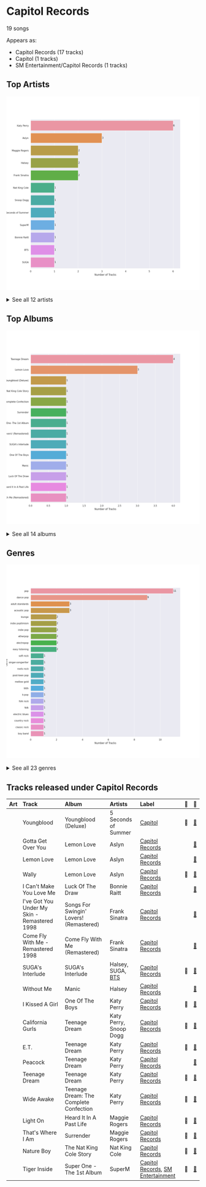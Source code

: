 # Capitol Records

19 songs

Appears as:
- Capitol Records (17 tracks)
- Capitol (1 tracks)
- SM Entertainment/Capitol Records (1 tracks)

## Top Artists

![Bar chart of top 12 artists](../images/labels/capitol_records/artists.png)


<details>
<summary>See all 12 artists</summary>

|   Number of Tracks | Art                                                                                              | Artist                   | 🔗                                                           |
|-------------------:|:-------------------------------------------------------------------------------------------------|:-------------------------|:------------------------------------------------------------|
|                  6 | <img src="https://i.scdn.co/image/ab6761610000e5ebdc9dcb7e4a97b4552e1224d6" alt="" width="50" /> | Katy Perry               | [🔗](https://open.spotify.com/artist/6jJ0s89eD6GaHleKKya26X) |
|                  3 | <img src="https://i.scdn.co/image/9a03437da395d999755edacccc24779a97254b89" alt="" width="50" /> | Aslyn                    | [🔗](https://open.spotify.com/artist/6seR0G84QQq1NIW844E7Qq) |
|                  2 | <img src="https://i.scdn.co/image/ab6761610000e5ebc8167bcebaf508dc6c3459b1" alt="" width="50" /> | Maggie Rogers            | [🔗](https://open.spotify.com/artist/4NZvixzsSefsNiIqXn0NDe) |
|                  2 | <img src="https://i.scdn.co/image/ab6761610000e5ebd707e1c5177614c4ec95a06c" alt="" width="50" /> | Halsey                   | [🔗](https://open.spotify.com/artist/26VFTg2z8YR0cCuwLzESi2) |
|                  2 | <img src="https://i.scdn.co/image/fc4e0f474fb4c4cb83617aa884dc9fd9822d4411" alt="" width="50" /> | Frank Sinatra            | [🔗](https://open.spotify.com/artist/1Mxqyy3pSjf8kZZL4QVxS0) |
|                  1 | <img src="https://i.scdn.co/image/ab6761610000e5eb2be5d8fd3746a70e9637a665" alt="" width="50" /> | Nat King Cole            | [🔗](https://open.spotify.com/artist/7v4imS0moSyGdXyLgVTIV7) |
|                  1 | <img src="https://i.scdn.co/image/ab6761610000e5eb9a398209a4ef3360dce2dec4" alt="" width="50" /> | Snoop Dogg               | [🔗](https://open.spotify.com/artist/7hJcb9fa4alzcOq3EaNPoG) |
|                  1 | <img src="https://i.scdn.co/image/ab6761610000e5eb92ce1e218cb7b48386efe3d8" alt="" width="50" /> | 5 Seconds of Summer      | [🔗](https://open.spotify.com/artist/5Rl15oVamLq7FbSb0NNBNy) |
|                  1 | <img src="https://i.scdn.co/image/ab6761610000e5eb8d69367047a24d20b0323ff7" alt="" width="50" /> | SuperM                   | [🔗](https://open.spotify.com/artist/5BHFSMEjfLVx1JwRWjAOsE) |
|                  1 | <img src="https://i.scdn.co/image/ab6761610000e5ebe86f788af4e127154da1257f" alt="" width="50" /> | Bonnie Raitt             | [🔗](https://open.spotify.com/artist/4KDyYWR7IpxZ7xrdYbKrqY) |
|                  1 | <img src="https://i.scdn.co/image/ab6761610000e5eb5704a64f34fe29ff73ab56bb" alt="" width="50" /> | [BTS](../artists/bts.md) | [🔗](https://open.spotify.com/artist/3Nrfpe0tUJi4K4DXYWgMUX) |
|                  1 | <img src="https://i.scdn.co/image/ab6761610000e5eb0fad315ccb6b38517152d2cc" alt="" width="50" /> | SUGA                     | [🔗](https://open.spotify.com/artist/0ebNdVaOfp6N0oZ1guIxM8) |

</details>


## Top Albums

![Bar chart of top 14 albums](../images/labels/capitol_records/albums.png)


<details>
<summary>See all 14 albums</summary>

|   Number of Tracks | Art                                                                                              | Album                                   | 🔗                                                          |
|-------------------:|:-------------------------------------------------------------------------------------------------|:----------------------------------------|:-----------------------------------------------------------|
|                  4 | <img src="https://i.scdn.co/image/ab67616d0000b273d5f3739fca04299590fffe59" alt="" width="50" /> | Teenage Dream                           | [🔗](https://open.spotify.com/album/3BoUxfC7YhxNq3TpOfnRif) |
|                  3 | <img src="https://i.scdn.co/image/ab67616d0000b2730e402844f1b6be3102d339f2" alt="" width="50" /> | Lemon Love                              | [🔗](https://open.spotify.com/album/5YToJrWwzdA6W2NxxDoteE) |
|                  1 | <img src="https://i.scdn.co/image/ab67616d0000b27341aa6776dc15fbd71a2b4557" alt="" width="50" /> | Youngblood (Deluxe)                     | [🔗](https://open.spotify.com/album/2D0Hi3Jj6RFnpWDcSa0Otu) |
|                  1 | <img src="https://i.scdn.co/image/ab67616d0000b273deac5adf07affb5fec422701" alt="" width="50" /> | The Nat King Cole Story                 | [🔗](https://open.spotify.com/album/3NoP1ifIejWkGSDsO9T2xH) |
|                  1 | <img src="https://i.scdn.co/image/ab67616d0000b273937af329667311f4b2831616" alt="" width="50" /> | Teenage Dream: The Complete Confection  | [🔗](https://open.spotify.com/album/5BvgP623rtvlc0HDcpzquz) |
|                  1 | <img src="https://i.scdn.co/image/ab67616d0000b2730fdfb62956211c999c39a5a3" alt="" width="50" /> | Surrender                               | [🔗](https://open.spotify.com/album/2VeOtQQAJxR8VyvmoXqIbI) |
|                  1 | <img src="https://i.scdn.co/image/ab67616d0000b273724a0cb04dbc89d9dd6ee06d" alt="" width="50" /> | Super One -The 1st Album                | [🔗](https://open.spotify.com/album/10fdwvVIpa0raPkZUTILAt) |
|                  1 | <img src="https://i.scdn.co/image/ab67616d0000b273b9ea1c69fe9efbdc2df85a95" alt="" width="50" /> | Songs For Swingin' Lovers! (Remastered) | [🔗](https://open.spotify.com/album/4kca7vXd1Wo5GE2DMafvMc) |
|                  1 | <img src="https://i.scdn.co/image/ab67616d0000b273da43139cbb1612e1b94eed4a" alt="" width="50" /> | SUGA's Interlude                        | [🔗](https://open.spotify.com/album/0JfaSjTaej3QB27ofjnbQV) |
|                  1 | <img src="https://i.scdn.co/image/ab67616d0000b273b53a4da797ba5472d3330b69" alt="" width="50" /> | One Of The Boys                         | [🔗](https://open.spotify.com/album/5c6MKfLcLB17DlJlFtVmyc) |
|                  1 | <img src="https://i.scdn.co/image/ab67616d0000b2737636e1c9e67eaafc9f49aefd" alt="" width="50" /> | Manic                                   | [🔗](https://open.spotify.com/album/68enXe5XcJdciSDAZr0Alr) |
|                  1 | <img src="https://i.scdn.co/image/ab67616d0000b273a1113af3a19a41dc8eec534e" alt="" width="50" /> | Luck Of The Draw                        | [🔗](https://open.spotify.com/album/6blrkOZ0VmkhYPjfoD7eqf) |
|                  1 | <img src="https://i.scdn.co/image/ab67616d0000b273d658a02ba8931985bdc4e0da" alt="" width="50" /> | Heard It In A Past Life                 | [🔗](https://open.spotify.com/album/5AHWNPo3gllDmixgAoFru4) |
|                  1 | <img src="https://i.scdn.co/image/ab67616d0000b273068a5559744d17bd5e871740" alt="" width="50" /> | Come Fly With Me (Remastered)           | [🔗](https://open.spotify.com/album/66v9QmjAj0Wwhh2OpbU4BE) |

</details>


## Genres

![Bar chart of top 23 genres](../images/labels/capitol_records/genres.png)


<details>
<summary>See all 23 genres</summary>

|   Number of Tracks | Genre                                               |
|-------------------:|:----------------------------------------------------|
|                 11 | [pop](../genres/pop.md)                             |
|                  9 | [dance pop](../genres/dance_pop.md)                 |
|                  3 | [adult standards](../genres/adult_standards.md)     |
|                  3 | [acoustic pop](../genres/acoustic_pop.md)           |
|                  2 | lounge                                              |
|                  2 | indie poptimism                                     |
|                  2 | indie pop                                           |
|                  2 | etherpop                                            |
|                  2 | [electropop](../genres/electropop.md)               |
|                  2 | easy listening                                      |
|                  1 | [soft rock](../genres/soft_rock.md)                 |
|                  1 | [singer-songwriter](../genres/singer_songwriter.md) |
|                  1 | roots rock                                          |
|                  1 | [post-teen pop](../genres/post_teen_pop.md)         |
|                  1 | [mellow gold](../genres/mellow_gold.md)             |
|                  1 | [lilith](../genres/lilith.md)                       |
|                  1 | [k-pop](../genres/k_pop.md)                         |
|                  1 | folk rock                                           |
|                  1 | folk                                                |
|                  1 | electric blues                                      |
|                  1 | country rock                                        |
|                  1 | [classic rock](../genres/classic_rock.md)           |
|                  1 | boy band                                            |

</details>


## Tracks released under Capitol Records

| Art                                                                                              | Track                                        | Album                                   | Artists                                | Label                                                                          | 💚   | 🔗                                                          |
|:-------------------------------------------------------------------------------------------------|:---------------------------------------------|:----------------------------------------|:---------------------------------------|:-------------------------------------------------------------------------------|:----|:-----------------------------------------------------------|
| <img src="https://i.scdn.co/image/ab67616d0000b27341aa6776dc15fbd71a2b4557" alt="" width="50" /> | Youngblood                                   | Youngblood (Deluxe)                     | 5 Seconds of Summer                    | [Capitol](capitol_records.md)                                                  | 💚   | [🔗](https://open.spotify.com/track/2iUXsYOEPhVqEBwsqP70rE) |
| <img src="https://i.scdn.co/image/ab67616d0000b2730e402844f1b6be3102d339f2" alt="" width="50" /> | Gotta Get Over You                           | Lemon Love                              | Aslyn                                  | [Capitol Records](capitol_records.md)                                          |     | [🔗](https://open.spotify.com/track/3dBfe2WcNSt3IeJLolbhhm) |
| <img src="https://i.scdn.co/image/ab67616d0000b2730e402844f1b6be3102d339f2" alt="" width="50" /> | Lemon Love                                   | Lemon Love                              | Aslyn                                  | [Capitol Records](capitol_records.md)                                          |     | [🔗](https://open.spotify.com/track/4SQ5SNqVPo00s7aVRoMYjN) |
| <img src="https://i.scdn.co/image/ab67616d0000b2730e402844f1b6be3102d339f2" alt="" width="50" /> | Wally                                        | Lemon Love                              | Aslyn                                  | [Capitol Records](capitol_records.md)                                          | 💚   | [🔗](https://open.spotify.com/track/1JuNI0UJR2qDFlbZi1kO6p) |
| <img src="https://i.scdn.co/image/ab67616d0000b273a1113af3a19a41dc8eec534e" alt="" width="50" /> | I Can't Make You Love Me                     | Luck Of The Draw                        | Bonnie Raitt                           | [Capitol Records](capitol_records.md)                                          |     | [🔗](https://open.spotify.com/track/69uJi5QsBtqlYkGURTBli8) |
| <img src="https://i.scdn.co/image/ab67616d0000b273b9ea1c69fe9efbdc2df85a95" alt="" width="50" /> | I've Got You Under My Skin - Remastered 1998 | Songs For Swingin' Lovers! (Remastered) | Frank Sinatra                          | [Capitol Records](capitol_records.md)                                          |     | [🔗](https://open.spotify.com/track/3aEJMh1cXKEjgh52claxQp) |
| <img src="https://i.scdn.co/image/ab67616d0000b273068a5559744d17bd5e871740" alt="" width="50" /> | Come Fly With Me - Remastered 1998           | Come Fly With Me (Remastered)           | Frank Sinatra                          | [Capitol Records](capitol_records.md)                                          |     | [🔗](https://open.spotify.com/track/4hHbeIIKO5Y5uLyIEbY9Gn) |
| <img src="https://i.scdn.co/image/ab67616d0000b273da43139cbb1612e1b94eed4a" alt="" width="50" /> | SUGA's Interlude                             | SUGA's Interlude                        | Halsey, SUGA, [BTS](../artists/bts.md) | [Capitol Records](capitol_records.md)                                          | 💚   | [🔗](https://open.spotify.com/track/5a0nHa7F4S9hb0Zi0zLS8w) |
| <img src="https://i.scdn.co/image/ab67616d0000b2737636e1c9e67eaafc9f49aefd" alt="" width="50" /> | Without Me                                   | Manic                                   | Halsey                                 | [Capitol Records](capitol_records.md)                                          |     | [🔗](https://open.spotify.com/track/6FZDfxM3a3UCqtzo5pxSLZ) |
| <img src="https://i.scdn.co/image/ab67616d0000b273b53a4da797ba5472d3330b69" alt="" width="50" /> | I Kissed A Girl                              | One Of The Boys                         | Katy Perry                             | [Capitol Records](capitol_records.md)                                          | 💚   | [🔗](https://open.spotify.com/track/5NFiJqwS8iMtJwGOgTKa2v) |
| <img src="https://i.scdn.co/image/ab67616d0000b273d5f3739fca04299590fffe59" alt="" width="50" /> | California Gurls                             | Teenage Dream                           | Katy Perry, Snoop Dogg                 | [Capitol Records](capitol_records.md)                                          | 💚   | [🔗](https://open.spotify.com/track/3yCzLH2lQ8KknpvsqNCo35) |
| <img src="https://i.scdn.co/image/ab67616d0000b273d5f3739fca04299590fffe59" alt="" width="50" /> | E.T.                                         | Teenage Dream                           | Katy Perry                             | [Capitol Records](capitol_records.md)                                          | 💚   | [🔗](https://open.spotify.com/track/6dmv1m6sHSvPkEQdz67c12) |
| <img src="https://i.scdn.co/image/ab67616d0000b273d5f3739fca04299590fffe59" alt="" width="50" /> | Peacock                                      | Teenage Dream                           | Katy Perry                             | [Capitol Records](capitol_records.md)                                          |     | [🔗](https://open.spotify.com/track/0kMLFbhrbo29nEx5M0A7km) |
| <img src="https://i.scdn.co/image/ab67616d0000b273d5f3739fca04299590fffe59" alt="" width="50" /> | Teenage Dream                                | Teenage Dream                           | Katy Perry                             | [Capitol Records](capitol_records.md)                                          | 💚   | [🔗](https://open.spotify.com/track/6AOdKVvWB8Ulb3lGCnyPBY) |
| <img src="https://i.scdn.co/image/ab67616d0000b273937af329667311f4b2831616" alt="" width="50" /> | Wide Awake                                   | Teenage Dream: The Complete Confection  | Katy Perry                             | [Capitol Records](capitol_records.md)                                          | 💚   | [🔗](https://open.spotify.com/track/5JLv62qFIS1DR3zGEcApRt) |
| <img src="https://i.scdn.co/image/ab67616d0000b273d658a02ba8931985bdc4e0da" alt="" width="50" /> | Light On                                     | Heard It In A Past Life                 | Maggie Rogers                          | [Capitol Records](capitol_records.md)                                          | 💚   | [🔗](https://open.spotify.com/track/6UnCGAEmrbGIOSmGRZQ1M2) |
| <img src="https://i.scdn.co/image/ab67616d0000b2730fdfb62956211c999c39a5a3" alt="" width="50" /> | That's Where I Am                            | Surrender                               | Maggie Rogers                          | [Capitol Records](capitol_records.md)                                          | 💚   | [🔗](https://open.spotify.com/track/49EXOlUTFBGdI098L6SXDh) |
| <img src="https://i.scdn.co/image/ab67616d0000b273deac5adf07affb5fec422701" alt="" width="50" /> | Nature Boy                                   | The Nat King Cole Story                 | Nat King Cole                          | [Capitol Records](capitol_records.md)                                          | 💚   | [🔗](https://open.spotify.com/track/2WMyu5IYgxEuCd6xgFgJrl) |
| <img src="https://i.scdn.co/image/ab67616d0000b273724a0cb04dbc89d9dd6ee06d" alt="" width="50" /> | Tiger Inside                                 | Super One -The 1st Album                | SuperM                                 | [Capitol Records](capitol_records.md), [SM Entertainment](sm_entertainment.md) | 💚   | [🔗](https://open.spotify.com/track/1ADlTU9mFc3oDdD9Vla2Yw) |
